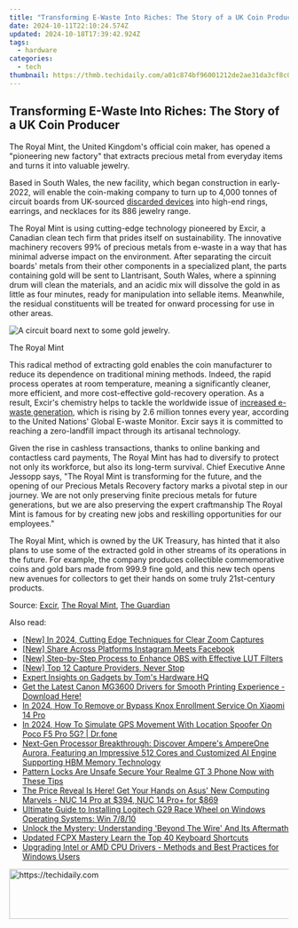 ```yaml
---
title: "Transforming E-Waste Into Riches: The Story of a UK Coin Producer"
date: 2024-10-11T22:10:24.574Z
updated: 2024-10-18T17:39:42.924Z
tags:
  - hardware
categories:
  - tech
thumbnail: https://thmb.techidaily.com/a01c874bf96001212de2ae31da3cf8c01bb85a8c094ea57055633d7f6bda8cb6.jpg
---
```


## Transforming E-Waste Into Riches: The Story of a UK Coin Producer

The Royal Mint, the United Kingdom's official coin maker, has opened a "pioneering new factory" that extracts precious metal from everyday items and turns it into valuable jewelry.

 Based in South Wales, the new facility, which began construction in early-2022, will enable the coin-making company to turn up to 4,000 tonnes of circuit boards from UK-sourced [discarded devices](https://extra-support.techidaily.com/new-mastering-sleep-optimal-asmr-experiences-and-picks/) into high-end rings, earrings, and necklaces for its 886 jewelry range.

 The Royal Mint is using cutting-edge technology pioneered by Excir, a Canadian clean tech firm that prides itself on sustainability. The innovative machinery recovers 99% of precious metals from e-waste in a way that has minimal adverse impact on the environment. After separating the circuit boards' metals from their other components in a specialized plant, the parts containing gold will be sent to Llantrisant, South Wales, where a spinning drum will clean the materials, and an acidic mix will dissolve the gold in as little as four minutes, ready for manipulation into sellable items. Meanwhile, the residual constituents will be treated for onward processing for use in other areas.

![A circuit board next to some gold jewelry.](https://static1.howtogeekimages.com/wordpress/wp-content/uploads/2024/08/a-circuit-board-next-to-some-gold-jewelry.jpg) 

The Royal Mint

 This radical method of extracting gold enables the coin manufacturer to reduce its dependence on traditional mining methods. Indeed, the rapid process operates at room temperature, meaning a significantly cleaner, more efficient, and more cost-effective gold-recovery operation. As a result, Excir's chemistry helps to tackle the worldwide issue of [increased e-waste generation](https://facebook-video-content.techidaily.com/updated-secrets-of-facebook-cover-vids-for-aspiring-social-media-stars-for-2024/), which is rising by 2.6 million tonnes every year, according to the United Nations' Global E-waste Monitor. Excir says it is committed to reaching a zero-landfill impact through its artisanal technology.

 Given the rise in cashless transactions, thanks to online banking and contactless card payments, The Royal Mint has had to diversify to protect not only its workforce, but also its long-term survival. Chief Executive Anne Jessopp says, "The Royal Mint is transforming for the future, and the opening of our Precious Metals Recovery factory marks a pivotal step in our journey. We are not only preserving finite precious metals for future generations, but we are also preserving the expert craftmanship The Royal Mint is famous for by creating new jobs and reskilling opportunities for our employees."

 The Royal Mint, which is owned by the UK Treasury, has hinted that it also plans to use some of the extracted gold in other streams of its operations in the future. For example, the company produces collectible commemorative coins and gold bars made from 999.9 fine gold, and this new tech opens new avenues for collectors to get their hands on some truly 21st-century products.

 Source: [Excir](https://www.excir.com/), [The Royal Mint](https://www.royalmint.com/aboutus/press-centre/new-factory-extracting-gold-from-e-waste-unveiled-by-the-royal-mint/), [The Guardian](https://www.theguardian.com/uk-news/article/2024/aug/07/royal-mint-opens-factory-in-south-wales-to-recover-gold-from-e-waste)

<ins class="adsbygoogle"
     style="display:block"
     data-ad-format="autorelaxed"
     data-ad-client="ca-pub-7571918770474297"
     data-ad-slot="1223367746"></ins>

<ins class="adsbygoogle"
     style="display:block"
     data-ad-client="ca-pub-7571918770474297"
     data-ad-slot="8358498916"
     data-ad-format="auto"
     data-full-width-responsive="true"></ins>

<span class="atpl-alsoreadstyle">Also read:</span>
<div><ul>
<li><a href="https://digital-screen-recording.techidaily.com/new-in-2024-cutting-edge-techniques-for-clear-zoom-captures/"><u>[New] In 2024, Cutting Edge Techniques for Clear Zoom Captures</u></a></li>
<li><a href="https://instagram-video-files.techidaily.com/new-share-across-platforms-instagram-meets-facebook/"><u>[New] Share Across Platforms Instagram Meets Facebook</u></a></li>
<li><a href="https://extra-skills.techidaily.com/new-step-by-step-process-to-enhance-obs-with-effective-lut-filters/"><u>[New] Step-by-Step Process to Enhance OBS with Effective LUT Filters</u></a></li>
<li><a href="https://on-screen-recording.techidaily.com/new-top-12-capture-providers-never-stop/"><u>[New] Top 12 Capture Providers, Never Stop</u></a></li>
<li><a href="https://hardware-help.techidaily.com/expert-insights-on-gadgets-by-toms-hardware-hq/"><u>Expert Insights on Gadgets by Tom's Hardware HQ</u></a></li>
<li><a href="https://hardware-help.techidaily.com/get-the-latest-canon-mg3600-drivers-for-smooth-printing-experience-download-here/"><u>Get the Latest Canon MG3600 Drivers for Smooth Printing Experience - Download Here!</u></a></li>
<li><a href="https://unlock-android.techidaily.com/in-2024-how-to-remove-or-bypass-knox-enrollment-service-on-xiaomi-14-pro-by-drfone-android/"><u>In 2024, How To Remove or Bypass Knox Enrollment Service On Xiaomi 14 Pro</u></a></li>
<li><a href="https://review-topics.techidaily.com/in-2024-how-to-simulate-gps-movement-with-location-spoofer-on-poco-f5-pro-5g-drfone-by-drfone-virtual-android/"><u>In 2024, How To Simulate GPS Movement With Location Spoofer On Poco F5 Pro 5G? | Dr.fone</u></a></li>
<li><a href="https://hardware-help.techidaily.com/next-gen-processor-breakthrough-discover-amperes-ampereone-aurora-featuring-an-impressive-512-cores-and-customized-ai-engine-supporting-hbm-memory-technolog22/"><u>Next-Gen Processor Breakthrough: Discover Ampere's AmpereOne Aurora, Featuring an Impressive 512 Cores and Customized AI Engine Supporting HBM Memory Technology</u></a></li>
<li><a href="https://easy-unlock-android.techidaily.com/pattern-locks-are-unsafe-secure-your-realme-gt-3-phone-now-with-these-tips-by-drfone-android/"><u>Pattern Locks Are Unsafe Secure Your Realme GT 3 Phone Now with These Tips</u></a></li>
<li><a href="https://hardware-help.techidaily.com/the-price-reveal-is-here-get-your-hands-on-asus-new-computing-marvels-nuc-14-pro-at-394-nuc-14-proplus-for-869/"><u>The Price Reveal Is Here! Get Your Hands on Asus' New Computing Marvels - NUC 14 Pro at $394, NUC 14 Pro+ for $869</u></a></li>
<li><a href="https://hardware-help.techidaily.com/ultimate-guide-to-installing-logitech-g29-race-wheel-on-windows-operating-systems-win-7810/"><u>Ultimate Guide to Installing Logitech G29 Race Wheel on Windows Operating Systems: Win 7/8/10</u></a></li>
<li><a href="https://win-able.techidaily.com/unlock-the-mystery-understanding-beyond-the-wire-and-its-aftermath/"><u>Unlock the Mystery: Understanding 'Beyond The Wire' And Its Aftermath</u></a></li>
<li><a href="https://ai-vdieo-software.techidaily.com/updated-fcpx-mastery-learn-the-top-40-keyboard-shortcuts/"><u>Updated FCPX Mastery Learn the Top 40 Keyboard Shortcuts</u></a></li>
<li><a href="https://hardware-help.techidaily.com/upgrading-intel-or-amd-cpu-drivers-methods-and-best-practices-for-windows-users/"><u>Upgrading Intel or AMD CPU Drivers - Methods and Best Practices for Windows Users</u></a></li>
</ul></div>

<!-- affiliate ads begin -->
<a href="https://appsumo.8odi.net/c/5597632/2043855/7443" target="_top" id="2043855">
  <img src="//a.impactradius-go.com/display-ad/7443-2043855" border="0" alt="https://techidaily.com" width="728" height="90"/>
</a>
<img height="0" width="0" src="https://appsumo.8odi.net/i/5597632/2043855/7443" style="position:absolute;visibility:hidden;" border="0" />
<!-- affiliate ads end -->

